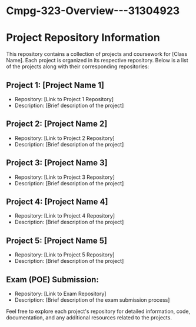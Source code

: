 # Cmpg-323-Overview---31304923
# Project Repository Information

This repository contains a collection of projects and coursework for [Class Name]. Each project is organized in its respective repository. Below is a list of the projects along with their corresponding repositories:

## Project 1: [Project Name 1]
- Repository: [Link to Project 1 Repository]
- Description: [Brief description of the project]

## Project 2: [Project Name 2]
- Repository: [Link to Project 2 Repository]
- Description: [Brief description of the project]

## Project 3: [Project Name 3]
- Repository: [Link to Project 3 Repository]
- Description: [Brief description of the project]

## Project 4: [Project Name 4]
- Repository: [Link to Project 4 Repository]
- Description: [Brief description of the project]

## Project 5: [Project Name 5]
- Repository: [Link to Project 5 Repository]
- Description: [Brief description of the project]

## Exam (POE) Submission:
- Repository: [Link to Exam Repository]
- Description: [Brief description of the exam submission process]

Feel free to explore each project's repository for detailed information, code, documentation, and any additional resources related to the projects.


